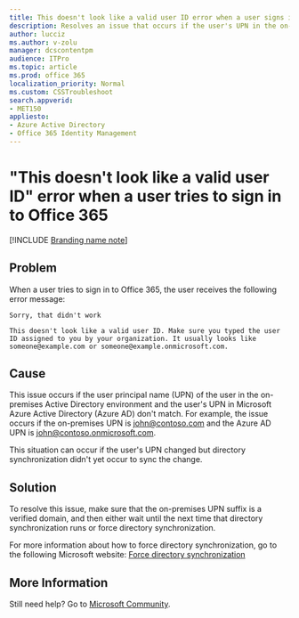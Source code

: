 ```yaml
---
title: This doesn't look like a valid user ID error when a user signs in
description: Resolves an issue that occurs if the user's UPN in the on-premises Active Directory environment and the user's UPN in Microsoft Azure Active Directory don't match.
author: lucciz
ms.author: v-zolu
manager: dcscontentpm
audience: ITPro 
ms.topic: article 
ms.prod: office 365
localization_priority: Normal
ms.custom: CSSTroubleshoot
search.appverid: 
- MET150
appliesto:
- Azure Active Directory
- Office 365 Identity Management
---
```


# "This doesn't look like a valid user ID" error when a user tries to sign in to Office 365

[!INCLUDE [Branding name note](../../../includes/branding-name-note.md)]

## Problem

When a user tries to sign in to Office 365, the user receives the following error message:

    Sorry, that didn't work 

    This doesn't look like a valid user ID. Make sure you typed the user ID assigned to you by your organization. It usually looks like someone@example.com or someone@example.onmicrosoft.com.

## Cause 

This issue occurs if the user principal name (UPN) of the user in the on-premises Active Directory environment and the user's UPN in Microsoft Azure Active Directory (Azure AD) don't match. For example, the issue occurs if the on-premises UPN is john@contoso.com and the Azure AD UPN is john@contoso.onmicrosoft.com. 

This situation can occur if the user's UPN changed but directory synchronization didn't yet occur to sync the change.

## Solution

To resolve this issue, make sure that the on-premises UPN suffix is a verified domain, and then either wait until the next time that directory synchronization runs or force directory synchronization. 

For more information about how to force directory synchronization, go to the following Microsoft website: [Force directory synchronization](https://technet.microsoft.com/library/jj151771.aspx#bkmk_synchronizedirectories)

## More Information

Still need help? Go to [Microsoft Community](https://answers.microsoft.com/).